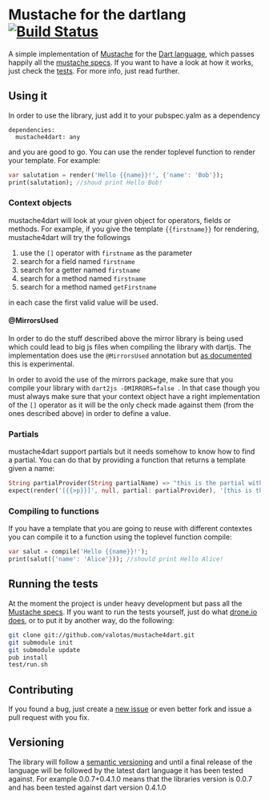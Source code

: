 Mustache for the dartlang [![Build Status](https://drone.io/github.com/valotas/mustache4dart/status.png)](https://drone.io/github.com/valotas/mustache4dart/latest)
===================================================================================================================================================================
A simple implementation of [Mustache][mustache] for the [Dart language][dartlang],
which passes happily all the [mustache specs][specs]. If you want to 
have a look at how it works, just check the [tests][tests]. For more info, 
just read further.

Using it
--------
In order to use the library, just add it to your pubspec.yalm as a dependency

	dependencies:
	  mustache4dart: any

and you are good to go. You can use the render toplevel function to render your template.
For example:

```dart
var salutation = render('Hello {{name}}!', {'name': 'Bob'});
print(salutation); //shoud print Hello Bob!
```

### Context objects
mustache4dart will look at your given object for operators, fields or methods. For example,
if you give the template `{{firstname}}` for rendering, mustache4dart will try the followings

1. use the `[]` operator with `firstname` as the parameter
2. search for a field named `firstname`
3. search for a getter named `firstname`
4. search for a method named `firstname`
5. search for a method named `getFirstname`

in each case the first valid value will be used.

#### @MirrorsUsed
In order to do the stuff described above the mirror library is being used which could lead to big js files when compiling the library with dartjs. The implementation does use the `@MirrorsUsed` annotation but [as documented](https://api.dartlang.org/apidocs/channels/stable/#dart-mirrors.MirrorsUsed) this is experimental.

In order to avoid the use of the mirrors package, make sure that you compile your library with `dart2js -DMIRRORS=false `. In that case though you must always make sure that your context object have a right implementation of the `[]` operator as it will be the only check made against them (from the ones described above) in order to define a value.

### Partials
mustache4dart support partials but it needs somehow to know how to find a partial. You can
do that by providing a function that returns a template given a name:

```dart
String partialProvider(String partialName) => "this is the partial with name: ${partialName}";
expect(render('[{{>p}}]', null, partial: partialProvider), '[this is the partial with name: p]'));
```

### Compiling to functions
If you have a template that you are going to reuse with different contextes you can compile
it to a function using the toplevel function compile:

```dart
var salut = compile('Hello {{name}}!');
print(salut({'name': 'Alice'})); //should print Hello Alice!
``` 

Running the tests
-----------------
At the moment the project is under heavy development but pass all the [Mustache specs][specs]. 
If you want to run the tests yourself, just do what [drone.io does](https://drone.io/github.com/valotas/mustache4dart/admin),
or to put it by another way, do the following:

```sh
git clone git://github.com/valotas/mustache4dart.git
git submodule init
git submodule update 
pub install
test/run.sh
```

Contributing
------------
If you found a bug, just create a [new issue][new_issue] or even better fork and issue a
pull request with you fix.

	
Versioning
----------
The library will follow a [semantic versioning][semver] and until a final release of the language will be 
followed by the latest dart language it has been tested against. For example 0.0.7+0.4.1.0 means that
the libraries version is 0.0.7 and has been tested against dart version 0.4.1.0

[mustache]: http://mustache.github.com/
[dartlang]: http://www.dartlang.org/
[tests]: http://github.com/valotas/mustache4dart/blob/master/test/mustache_tests.dart
[specs]: http://github.com/mustache/spec
[new_issue]: https://github.com/valotas/mustache4dart/issues/new
[semver]: http://semver.org/
